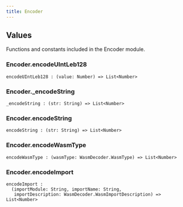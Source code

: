 ```yaml
---
title: Encoder
---
```


## Values

Functions and constants included in the Encoder module.

### Encoder.**encodeUIntLeb128**

```grain
encodeUIntLeb128 : (value: Number) => List<Number>
```

### Encoder.**_encodeString**

```grain
_encodeString : (str: String) => List<Number>
```

### Encoder.**encodeString**

```grain
encodeString : (str: String) => List<Number>
```

### Encoder.**encodeWasmType**

```grain
encodeWasmType : (wasmType: WasmDecoder.WasmType) => List<Number>
```

### Encoder.**encodeImport**

```grain
encodeImport :
  (importModule: String, importName: String,
   importDescription: WasmDecoder.WasmImportDescription) => List<Number>
```

